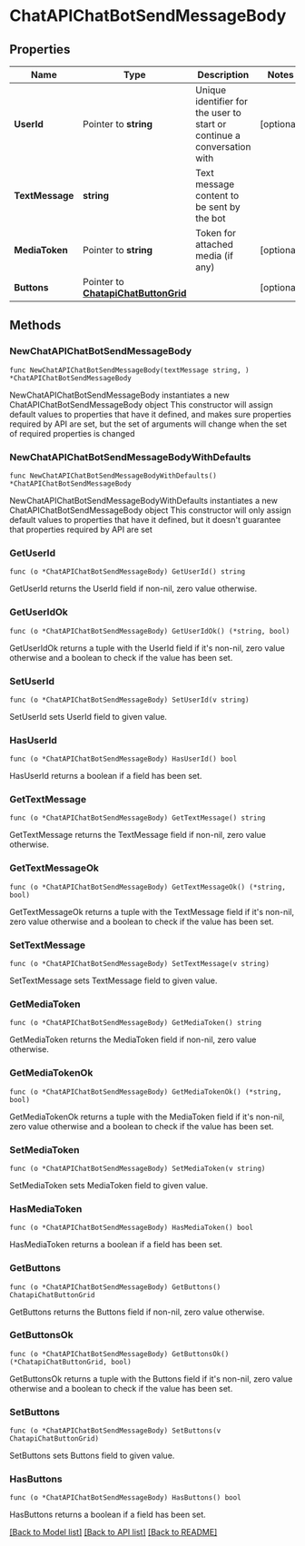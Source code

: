 # ChatAPIChatBotSendMessageBody

## Properties

Name | Type | Description | Notes
------------ | ------------- | ------------- | -------------
**UserId** | Pointer to **string** | Unique identifier for the user to start or continue a conversation with | [optional] 
**TextMessage** | **string** | Text message content to be sent by the bot | 
**MediaToken** | Pointer to **string** | Token for attached media (if any) | [optional] 
**Buttons** | Pointer to [**ChatapiChatButtonGrid**](ChatapiChatButtonGrid.md) |  | [optional] 

## Methods

### NewChatAPIChatBotSendMessageBody

`func NewChatAPIChatBotSendMessageBody(textMessage string, ) *ChatAPIChatBotSendMessageBody`

NewChatAPIChatBotSendMessageBody instantiates a new ChatAPIChatBotSendMessageBody object
This constructor will assign default values to properties that have it defined,
and makes sure properties required by API are set, but the set of arguments
will change when the set of required properties is changed

### NewChatAPIChatBotSendMessageBodyWithDefaults

`func NewChatAPIChatBotSendMessageBodyWithDefaults() *ChatAPIChatBotSendMessageBody`

NewChatAPIChatBotSendMessageBodyWithDefaults instantiates a new ChatAPIChatBotSendMessageBody object
This constructor will only assign default values to properties that have it defined,
but it doesn't guarantee that properties required by API are set

### GetUserId

`func (o *ChatAPIChatBotSendMessageBody) GetUserId() string`

GetUserId returns the UserId field if non-nil, zero value otherwise.

### GetUserIdOk

`func (o *ChatAPIChatBotSendMessageBody) GetUserIdOk() (*string, bool)`

GetUserIdOk returns a tuple with the UserId field if it's non-nil, zero value otherwise
and a boolean to check if the value has been set.

### SetUserId

`func (o *ChatAPIChatBotSendMessageBody) SetUserId(v string)`

SetUserId sets UserId field to given value.

### HasUserId

`func (o *ChatAPIChatBotSendMessageBody) HasUserId() bool`

HasUserId returns a boolean if a field has been set.

### GetTextMessage

`func (o *ChatAPIChatBotSendMessageBody) GetTextMessage() string`

GetTextMessage returns the TextMessage field if non-nil, zero value otherwise.

### GetTextMessageOk

`func (o *ChatAPIChatBotSendMessageBody) GetTextMessageOk() (*string, bool)`

GetTextMessageOk returns a tuple with the TextMessage field if it's non-nil, zero value otherwise
and a boolean to check if the value has been set.

### SetTextMessage

`func (o *ChatAPIChatBotSendMessageBody) SetTextMessage(v string)`

SetTextMessage sets TextMessage field to given value.


### GetMediaToken

`func (o *ChatAPIChatBotSendMessageBody) GetMediaToken() string`

GetMediaToken returns the MediaToken field if non-nil, zero value otherwise.

### GetMediaTokenOk

`func (o *ChatAPIChatBotSendMessageBody) GetMediaTokenOk() (*string, bool)`

GetMediaTokenOk returns a tuple with the MediaToken field if it's non-nil, zero value otherwise
and a boolean to check if the value has been set.

### SetMediaToken

`func (o *ChatAPIChatBotSendMessageBody) SetMediaToken(v string)`

SetMediaToken sets MediaToken field to given value.

### HasMediaToken

`func (o *ChatAPIChatBotSendMessageBody) HasMediaToken() bool`

HasMediaToken returns a boolean if a field has been set.

### GetButtons

`func (o *ChatAPIChatBotSendMessageBody) GetButtons() ChatapiChatButtonGrid`

GetButtons returns the Buttons field if non-nil, zero value otherwise.

### GetButtonsOk

`func (o *ChatAPIChatBotSendMessageBody) GetButtonsOk() (*ChatapiChatButtonGrid, bool)`

GetButtonsOk returns a tuple with the Buttons field if it's non-nil, zero value otherwise
and a boolean to check if the value has been set.

### SetButtons

`func (o *ChatAPIChatBotSendMessageBody) SetButtons(v ChatapiChatButtonGrid)`

SetButtons sets Buttons field to given value.

### HasButtons

`func (o *ChatAPIChatBotSendMessageBody) HasButtons() bool`

HasButtons returns a boolean if a field has been set.


[[Back to Model list]](../README.md#documentation-for-models) [[Back to API list]](../README.md#documentation-for-api-endpoints) [[Back to README]](../README.md)


